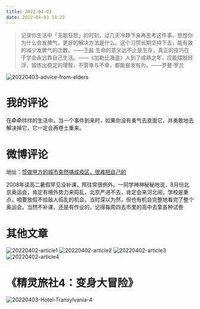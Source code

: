 ```yaml
---
title: 2022-04-03
date: 2022-04-03 14:22
---
```

>  记录你生活中「无能狂怒」的时刻，过几天冷静下来再思考这件事，想想你为什么会发脾气，更好的解决方法是什么。这个习惯长期坚持下去，能有效的减少发脾气的次数。——王盐
> 生命的意义远不止是生存，真正的技巧在于学会永远靠自己生活。——《加勒比海盗》 ​​​​
> 人到了成熟之年，应能摆脱轻浮，锻炼出稳定的理智。不管幸与不幸，都能奋发有为。——罗曼·罗兰

![20220403-advice-from-elders](http://images.iotop.work/uPic/20220403-advice-from-elders.jpeg)

# 我的评论

在牵牵绊绊的生活中，当一个事件到来时，如果你没有勇气去直面它，并勇敢地去解决掉它，它一定会再卷土重来。

# 微博评论
地址：[惯做甲方的城市突然搞成疫区，很难把自己的](https://weibo.com/1450802503/LmErk5anQ)

2008年读高二暑假罕见没补课，照往常很例外。一同学神神秘秘地说，8月份北京奥运会，肯定有境外势力来捣乱，北京严进不去，肯定会来河北闹，学校是重点，咱要放假不给敌人捣乱的机会。当时深以为然，但也有机会完整地看完了整个奥运会。当然不补课，还是有作业的，记得每周四去市里的高中去拿各种试卷

# 其他文章
![20220402-article1](http://images.iotop.work/uPic/20220402-article1.jpg)
![20220402-article2](http://images.iotop.work/uPic/20220402-article2.jpg)
![20220402-article3](http://images.iotop.work/uPic/20220402-article3.jpg)
![20220402-article4](http://images.iotop.work/uPic/20220402-article4.jpg)

# 《精灵旅社4：变身大冒险》

![20220403-Hotel-Transylvania-4](http://images.iotop.work/uPic/20220403-Hotel-Transylvania-4.png)